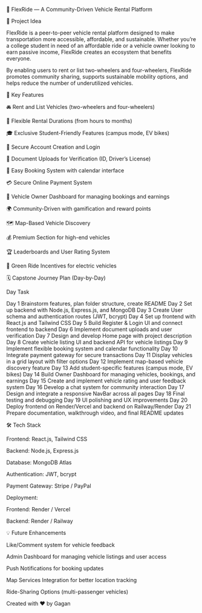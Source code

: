🚗 FlexRide — A Community-Driven Vehicle Rental Platform

🧠 Project Idea

FlexRide is a peer-to-peer vehicle rental platform designed to make transportation more accessible, affordable, and sustainable. Whether you’re a college student in need of an affordable ride or a vehicle owner looking to earn passive income, FlexRide creates an ecosystem that benefits everyone.

By enabling users to rent or list two-wheelers and four-wheelers, FlexRide promotes community sharing, supports sustainable mobility options, and helps reduce the number of underutilized vehicles.

🌟 Key Features

🚘 Rent and List Vehicles (two-wheelers and four-wheelers)

🛵 Flexible Rental Durations (from hours to months)

🎓 Exclusive Student-Friendly Features (campus mode, EV bikes)

🔐 Secure Account Creation and Login

📂 Document Uploads for Verification (ID, Driver’s License)

📆 Easy Booking System with calendar interface

💳 Secure Online Payment System

💼 Vehicle Owner Dashboard for managing bookings and earnings

🌍 Community-Driven with gamification and reward points

🗺 Map-Based Vehicle Discovery

💰 Premium Section for high-end vehicles

🏆 Leaderboards and User Rating System

🔋 Green Ride Incentives for electric vehicles

🗓️ Capstone Journey Plan (Day-by-Day)

Day	Task

Day 1	Brainstorm features, plan folder structure, create README
Day 2	Set up backend with Node.js, Express.js, and MongoDB
Day 3	Create User schema and authentication routes (JWT, bcrypt)
Day 4	Set up frontend with React.js and Tailwind CSS
Day 5	Build Register & Login UI and connect frontend to backend
Day 6	Implement document uploads and user verification
Day 7	Design and develop Home page with project description
Day 8	Create vehicle listing UI and backend API for vehicle listings
Day 9	Implement flexible booking system and calendar functionality
Day 10	Integrate payment gateway for secure transactions
Day 11	Display vehicles in a grid layout with filter options
Day 12	Implement map-based vehicle discovery feature
Day 13	Add student-specific features (campus mode, EV bikes)
Day 14	Build Owner Dashboard for managing vehicles, bookings, and earnings
Day 15	Create and implement vehicle rating and user feedback system
Day 16	Develop a chat system for community interaction
Day 17	Design and integrate a responsive NavBar across all pages
Day 18	Final testing and debugging
Day 19	UI polishing and UX improvements
Day 20	Deploy frontend on Render/Vercel and backend on Railway/Render
Day 21	Prepare documentation, walkthrough video, and final README updates

🛠️ Tech Stack

Frontend: React.js, Tailwind CSS

Backend: Node.js, Express.js

Database: MongoDB Atlas

Authentication: JWT, bcrypt

Payment Gateway: Stripe / PayPal

Deployment:

Frontend: Render / Vercel

Backend: Render / Railway

💡 Future Enhancements

Like/Comment system for vehicle feedback

Admin Dashboard for managing vehicle listings and user access

Push Notifications for booking updates

Map Services Integration for better location tracking

Ride-Sharing Options (multi-passenger vehicles)

Created with ❤️ by Gagan
